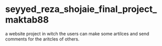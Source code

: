# seyyed_reza_shojaie_final_project_maktab88

a website project in witch the users can make some artilces and send comments for the aritcles of others.
